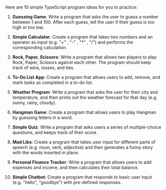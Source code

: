 Here are 10 simple TypeScript program ideas for you to practice:

1. **Guessing Game**: Write a program that asks the user to guess a number between 1 and 100. After each guess, tell the user if their guess is too high or too low.

2. **Simple Calculator**: Create a program that takes two numbers and an operator as input (e.g. "+" , "-" , "*" , "/") and performs the corresponding calculation.

3. **Rock, Paper, Scissors**: Write a program that allows two players to play Rock, Paper, Scissors against each other. The program should keep track of wins, losses, and ties.

4. **To-Do List App**: Create a program that allows users to add, remove, and mark tasks as completed in a to-do list.

5. **Weather Program**: Write a program that asks the user for their city and temperature, and then prints out the weather forecast for that day (e.g. sunny, rainy, cloudy).

6. **Hangman Game**: Create a program that allows users to play Hangman by guessing letters in a word.

7. **Simple Quiz**: Write a program that asks users a series of multiple-choice questions, and keeps track of their score.

8. **Mad Libs**: Create a program that takes user input for different parts of speech (e.g. noun, verb, adjective) and then generates a funny story with the words inserted in place.

9. **Personal Finance Tracker**: Write a program that allows users to add expenses and income, and then calculates their total balance.

10. **Simple Chatbot**: Create a program that responds to basic user input (e.g. "hello", "goodbye") with pre-defined responses.

